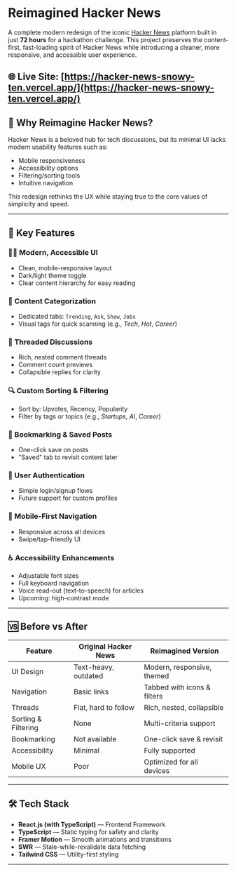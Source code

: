 # Reimagined Hacker News

A complete modern redesign of the iconic [Hacker News](https://news.ycombinator.com/) platform built in just **72 hours** for a hackathon challenge. This project preserves the content-first, fast-loading spirit of Hacker News while introducing a cleaner, more responsive, and accessible user experience.

🌐 **Live Site**: [https://hacker-news-snowy-ten.vercel.app/](https://hacker-news-snowy-ten.vercel.app/)  
---

## 🚀 Why Reimagine Hacker News?

Hacker News is a beloved hub for tech discussions, but its minimal UI lacks modern usability features such as:

- Mobile responsiveness
- Accessibility options
- Filtering/sorting tools
- Intuitive navigation

This redesign rethinks the UX while staying true to the core values of simplicity and speed.

---

## 🔑 Key Features

### 🧑‍💻 Modern, Accessible UI
- Clean, mobile-responsive layout
- Dark/light theme toggle
- Clear content hierarchy for easy reading

### 📂 Content Categorization
- Dedicated tabs: `Trending`, `Ask`, `Show`, `Jobs`
- Visual tags for quick scanning (e.g., *Tech*, *Hot*, *Career*)

### 💬 Threaded Discussions
- Rich, nested comment threads
- Comment count previews
- Collapsible replies for clarity

### 🔍 Custom Sorting & Filtering
- Sort by: Upvotes, Recency, Popularity
- Filter by tags or topics (e.g., *Startups*, *AI*, *Career*)

### 📌 Bookmarking & Saved Posts
- One-click save on posts
- "Saved" tab to revisit content later

### 🔐 User Authentication
- Simple login/signup flows
- Future support for custom profiles

### 📱 Mobile-First Navigation
- Responsive across all devices
- Swipe/tap-friendly UI

### ♿ Accessibility Enhancements
- Adjustable font sizes
- Full keyboard navigation
- Voice read-out (text-to-speech) for articles
- Upcoming: high-contrast mode

---

## 🆚 Before vs After

| Feature              | Original Hacker News | Reimagined Version              |
|----------------------|----------------------|---------------------------------|
| UI Design            | Text-heavy, outdated | Modern, responsive, themed      |
| Navigation           | Basic links          | Tabbed with icons & filters     |
| Threads              | Flat, hard to follow | Rich, nested, collapsible       |
| Sorting & Filtering  | None                 | Multi-criteria support          |
| Bookmarking          | Not available        | One-click save & revisit        |
| Accessibility        | Minimal              | Fully supported                 |
| Mobile UX            | Poor                 | Optimized for all devices       |

---

## 🛠️ Tech Stack

- **React.js (with TypeScript)** — Frontend Framework
- **TypeScript** — Static typing for safety and clarity
- **Framer Motion** — Smooth animations and transitions
- **SWR** — Stale-while-revalidate data fetching
- **Tailwind CSS** — Utility-first styling

---
